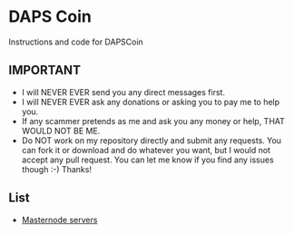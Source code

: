 # DAPS Coin
Instructions and code for DAPSCoin

## IMPORTANT
  * I will NEVER EVER send you any direct messages first.
  * I will NEVER EVER ask any donations or asking you to pay me to help you.
  * If any scammer pretends as me and ask you any money or help, THAT WOULD NOT BE ME.
  * Do NOT work on my repository directly and submit any requests.  You can fork it or download and do whatever you want, but I would not accept any pull request. You can let me know if you find any issues though  :-)  Thanks!


## List
* [Masternode servers](https://github.com/richardjoo/DAPSCoin/blob/master/masternodes/README.md)
